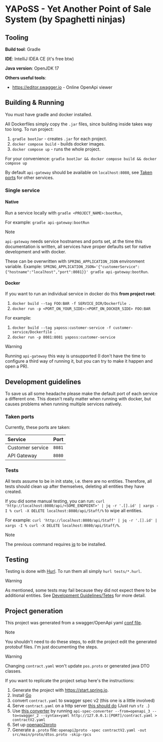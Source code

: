 # YAPoSS - Yet Another Point of Sale System (by Spaghetti ninjas)

## Tooling

__Build tool__: Gradle

__IDE__: IntelliJ IDEA CE (it's free btw)

__Java version__: OpenJDK 17

__Others useful tools__:
- <https://editor.swagger.io> - Online OpenApi viewer

## Building & Running

You must have gradle and docker installed.

All Dockerfiles simply copy the `.jar` files, since building inside takes way too long. To run project:
1. `gradle bootJar` - creates `.jar` for each project.
2. `docker compose build` - builds docker images.
3. `docker compose up` - runs the whole project.

For your convenience: `gradle bootJar && docker compose build && docker compose up`

By default `api-gateway` should be available on `localhost:8080`, see [Taken ports](#taken-ports) for other services.

### Single service

#### Native

Run a service locally with `gradle <PROJECT_NAME>:bootRun`,

For example: `gradle api-gateway:bootRun`

> [!NOTE]
>
> `api-gateway` needs service hostnames and ports set, at the time this documentation is written,
> all services have proper defaults set for native development and with docker.
> 
> These can be overwritten with `SPRING_APPLICATION_JSON` environment variable.
> Example: `SPRING_APPLICATION_JSON='{"customerService":{"hostname":"localhost","port":8081}}' gradle api-gateway:bootRun`.

#### Docker

If you want to run an individual service in docker do this __from project root__:
1. `docker build --tag FOO:BAR -f SERVICE_DIR/Dockerfile .`
2. `docker run -p <PORT_ON_YOUR_SIDE>:<PORT_ON_DOCKER_SIDE> FOO:BAR`

For example:
1. `docker build --tag yaposs:customer-service -f customer-service/Dockerfile .`
2. `docker run -p 8081:8081 yaposs:customer-service`

> [!WARNING]
> 
> Running `api-gateway` this way is unsupported
> (I don't have the time to configure a third way of running it, but you can try to make it happen and open a PR).


## Development guidelines

To save us all some headache please make the default port of each service a different one. This doesn't really matter when running with docker, but causes problems when running multiple services natively.

### Taken ports

Currently, these ports are taken:

| Service          | Port   |
|:-----------------|--------|
| Customer service | `8081` |
| API Gateway      | `8080` |


### Tests

All tests assume to be in init state, i.e. there are no entities. Therefore, all tests should clean up after themselves, deleting all entities they have created.

If you did some manual testing, you can run: `curl 'http://localhost:8080/api/<SOME_ENDPOINT>' | jq -r '.[].id' | xargs -I % curl -X DELETE localhost:8080/api/Staff/%` to wipe all entities.

For example: `curl 'http://localhost:8080/api/Staff' | jq -r '.[].id' | xargs -I % curl -X DELETE localhost:8080/api/Staff/%`.

> [!NOTE]
> 
> The previous command requires [jq](https://jqlang.github.io/jq/) to be installed.

## Testing

Testing is done with [Hurl](https://hurl.dev). To run them all simply `hurl tests/*.hurl`.

> [!WARNING]
> 
> As mentioned, some tests may fail because they did not expect there to be additional entities. See [Development Guidelines/Tetes](#tests) for more detail.

## Project generation

This project was generated from a swagger/OpenApi yaml [conf file](contract.yaml).

> [!NOTE]
> You shouldn't need to do these steps, to edit the project edit the generated protobuf files. I'm just documenting the steps.

> [!WARNING]
> Changing `contract.yaml` won't update `pos.proto` or generated java DTO classes.

If you want to replicate the project setup here's the instructions:

1. Generate the project with https://start.spring.io.
1. Install [Go](https://go.dev/dl/)
2. convert `contract.yaml` to swagger spec v2 (this one is a little involved)
1. Serve `contract.yaml` on a http server [this should do](https://crates.io/crates/sfz) (Just run `sfz .`)
2. Use [this converter](https://github.com/LucyBot-Inc/api-spec-converter) by running `api-spec-converter --from=openapi_3 --to=swagger_2 --syntax=yaml http://127.0.0.1:[PORT]/contract.yaml > contractV2.yaml`
3. Set up [openapi2proto](https://github.com/nytimes/openapi2proto)
4. Generate a `.proto` file: `openapi2proto -spec contractV2.yaml -out src/main/proto/dtos.proto -skip-rpcs`
